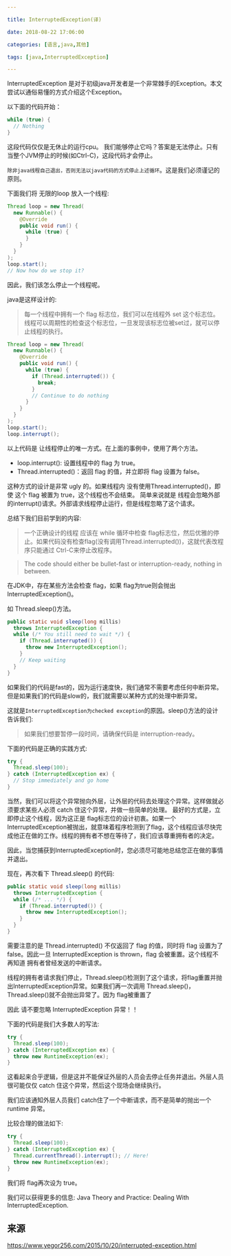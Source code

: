 ```yaml
---

title: InterruptedException(译)

date: 2018-08-22 17:06:00

categories: [语言,java,其他]

tags: [java,InterruptedException]

---
```


InterruptedException 是对于初级java开发者是一个非常棘手的Exception。本文尝试以通俗易懂的方式介绍这个Exception。


<!--more-->

以下面的代码开始：

```java
while (true) {
  // Nothing
}
```

这段代码仅仅是无休止的运行cpu。
我们能够停止它吗？答案是无法停止。只有当整个JVM停止的时候(如Ctrl-C)，这段代码才会停止。

`除非java线程自己退出，否则无法以java代码的方式停止上述循环`。这是我们必须谨记的原则。


下面我们将 无限的loop 放入一个线程:

```java
Thread loop = new Thread(
  new Runnable() {
    @Override
    public void run() {
      while (true) {
      }
    }
  }
);
loop.start();
// Now how do we stop it?
```

因此，我们该怎么停止一个线程呢。

java是这样设计的:

> 每一个线程中拥有一个 flag 标志位，我们可以在线程外 set 这个标志位。线程可以周期性的检查这个标志位，一旦发现该标志位被set过，就可以停止线程的执行。

```java
Thread loop = new Thread(
  new Runnable() {
    @Override
    public void run() {
      while (true) {
        if (Thread.interrupted()) {
          break;
        }
        // Continue to do nothing
      }
    }
  }
);
loop.start();
loop.interrupt();
```

以上代码是 让线程停止的唯一方式。在上面的事例中，使用了两个方法。

- loop.interrupt(): 设置线程中的 flag 为 true。
- Thread.interrupted()：返回 flag 的值，并立即将 flag 设置为 false。

这种方式的设计是非常 ugly 的。如果线程内 没有使用Thread.interrupted()，即使 这个 flag 被置为 true，这个线程也不会结束。
简单来说就是 线程会忽略外部的interrupt()请求。外部请求线程停止运行，但是线程忽略了这个请求。

总结下我们目前学到的内容:

> 一个正确设计的线程 应该在 while 循环中检查 flag标志位，然后优雅的停止。如果代码没有检查flag(没有调用Thread.interrupted())，这就代表改程序只能通过 Ctrl-C来停止改程序。

> The code should either be bullet-fast or interruption-ready, nothing in between.


在JDK中，存在某些方法会检查 flag，如果 flag为true则会抛出 InterruptedException()。

如 Thread.sleep()方法。

```java
public static void sleep(long millis)
  throws InterruptedException {
  while (/* You still need to wait */) {
    if (Thread.interrupted()) {
      throw new InterruptedException();
    }
    // Keep waiting
  }
}
```

如果我们的代码是fast的，因为运行速度快，我们通常不需要考虑任何中断异常。但是如果我们的代码是slow的，我们就需要以某种方式的处理中断异常。

这就是`InterruptedException为checked exception`的原因。sleep()方法的设计告诉我们:

> 如果我们想要暂停一段时间，请确保代码是 interruption-ready。

下面的代码是正确的实践方式:

```java
try {
  Thread.sleep(100);
} catch (InterruptedException ex) {
  // Stop immediately and go home
}
```

当然，我们可以将这个异常抛向外层，让外层的代码去处理这个异常。这样做就必须要求某些人必须 catch 住这个异常，并做一些简单的处理。
最好的方式是，立即停止这个线程，因为这正是 flag标志位的设计初衷。如果一个InterruptedException被抛出，就意味着程序检测到了flag，这个线程应该尽快完成他正在做的工作。线程的拥有者不想在等待了，我们应该尊重拥有者的决定。

因此，当您捕获到InterruptedException时，您必须尽可能地总结您正在做的事情并退出。

现在，再次看下 Thread.sleep() 的代码:

```java
public static void sleep(long millis)
  throws InterruptedException {
  while (/* ... */) {
    if (Thread.interrupted()) {
      throw new InterruptedException();
    }
  }
}
```

需要注意的是 Thread.interrupted()  不仅返回了 flag 的值，同时将 flag 设置为了 false。因此一旦 InterruptedException is thrown，flag 会被重置。这个线程不再知道 拥有者曾经发送的中断请求。

线程的拥有者请求我们停止，Thread.sleep()检测到了这个请求，将flag重置并抛出InterruptedException异常。如果我们再一次调用 Thread.sleep()，Thread.sleep()就不会抛出异常了。因为 flag被重置了

因此 请不要忽略 InterruptedException 异常！！

下面的代码是我们大多数人的写法:

```java
try {
  Thread.sleep(100);
} catch (InterruptedException ex) {
  throw new RuntimeException(ex);
}
```

这看起来合乎逻辑，但是这并不能保证外层的人员会去停止任务并退出。外层人员很可能仅仅 catch 住这个异常，然后这个现场会继续执行。

我们应该通知外层人员我们 catch住了一个中断请求，而不是简单的抛出一个 runtime 异常。

比较合理的做法如下:

```java
try {
  Thread.sleep(100);
} catch (InterruptedException ex) {
  Thread.currentThread().interrupt(); // Here!
  throw new RuntimeException(ex);
}
```
我们将 flag再次设为 true。


我们可以获得更多的信息: Java Theory and Practice: Dealing With InterruptedException.


## 来源

https://www.yegor256.com/2015/10/20/interrupted-exception.html


